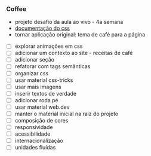 ### Coffee

- projeto desafio da aula ao vivo - 4a semana
- [documentação do css](https://developer.mozilla.org/en-US/docs/Web/CSS) 
- tornar aplicação original: tema de café para a página
- [ ] explorar animações em css
- [ ] adicionar um contexto ao site - receitas de café
- [ ] adicionar seção
- [ ] refatorar com tags semânticas
- [ ] organizar css
- [ ] usar material css-tricks
- [ ] usar mais imagens
- [ ] inserir textos de verdade
- [ ] adicionar roda pé
- [ ] usar material web.dev
- [ ] manter o material inicial na raiz do projeto
- [ ] composição de cores
- [ ] responsividade
- [ ] acessibilidade
- [ ] internacionalização
- [ ] unidades fluídas
